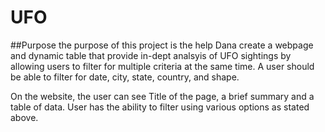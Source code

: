 # UFO
##Purpose
the purpose of this project is the help Dana create a webpage and dynamic table that provide in-dept analsyis of UFO sightings by allowing users to filter for multiple criteria at the same time. A user should be able to filter for date, city, state, country, and shape. 

On the website, the user can see Title of the page, a brief summary and a table of data.  User has the ability to filter using various options as stated above. 



